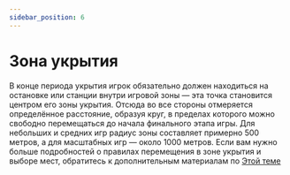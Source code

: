 ```yaml
---
sidebar_position: 6
---
```

# Зона укрытия

В конце периода укрытия игрок обязательно должен находиться на остановке или станции внутри игровой зоны — эта точка становится центром его зоны укрытия. Отсюда во все стороны отмеряется определённое расстояние, образуя круг, в пределах которого можно свободно перемещаться до начала финального этапа игры. Для небольших и средних игр радиус зоны составляет примерно 500 метров, а для масштабных игр — около 1000 метров. Если вам нужно больше подробностей о правилах перемещения в зоне укрытия и выборе мест, обратитесь к дополнительным материалам по [Этой теме](../hiding/hiding_zones)

